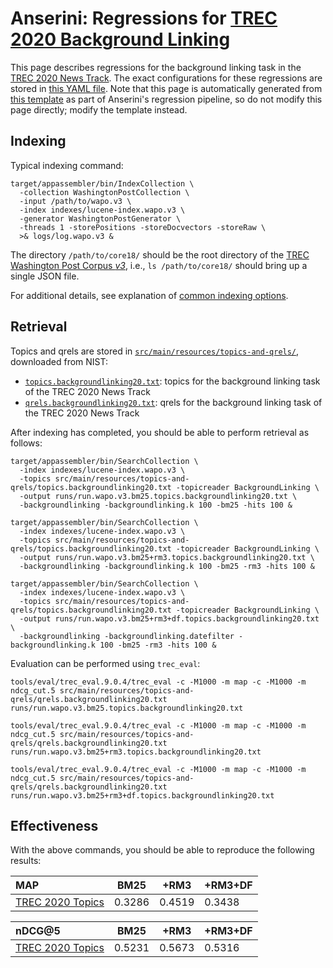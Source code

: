 # Anserini: Regressions for [TREC 2020 Background Linking](http://trec-news.org/)

This page describes regressions for the background linking task in the [TREC 2020 News Track](http://trec-news.org/).
The exact configurations for these regressions are stored in [this YAML file](../src/main/resources/regression/backgroundlinking20.yaml).
Note that this page is automatically generated from [this template](../src/main/resources/docgen/templates/backgroundlinking20.template) as part of Anserini's regression pipeline, so do not modify this page directly; modify the template instead.

## Indexing

Typical indexing command:

```
target/appassembler/bin/IndexCollection \
  -collection WashingtonPostCollection \
  -input /path/to/wapo.v3 \
  -index indexes/lucene-index.wapo.v3 \
  -generator WashingtonPostGenerator \
  -threads 1 -storePositions -storeDocvectors -storeRaw \
  >& logs/log.wapo.v3 &
```

The directory `/path/to/core18/` should be the root directory of the [TREC Washington Post Corpus *v3*](https://trec.nist.gov/data/wapost/), i.e., `ls /path/to/core18/`
should bring up a single JSON file.

For additional details, see explanation of [common indexing options](common-indexing-options.md).

## Retrieval

Topics and qrels are stored in [`src/main/resources/topics-and-qrels/`](../src/main/resources/topics-and-qrels/), downloaded from NIST:

+ [`topics.backgroundlinking20.txt`](../src/main/resources/topics-and-qrels/topics.backgroundlinking20.txt): topics for the background linking task of the TREC 2020 News Track
+ [`qrels.backgroundlinking20.txt`](../src/main/resources/topics-and-qrels/qrels.backgroundlinking20.txt): qrels for the background linking task of the TREC 2020 News Track

After indexing has completed, you should be able to perform retrieval as follows:

```
target/appassembler/bin/SearchCollection \
  -index indexes/lucene-index.wapo.v3 \
  -topics src/main/resources/topics-and-qrels/topics.backgroundlinking20.txt -topicreader BackgroundLinking \
  -output runs/run.wapo.v3.bm25.topics.backgroundlinking20.txt \
  -backgroundlinking -backgroundlinking.k 100 -bm25 -hits 100 &

target/appassembler/bin/SearchCollection \
  -index indexes/lucene-index.wapo.v3 \
  -topics src/main/resources/topics-and-qrels/topics.backgroundlinking20.txt -topicreader BackgroundLinking \
  -output runs/run.wapo.v3.bm25+rm3.topics.backgroundlinking20.txt \
  -backgroundlinking -backgroundlinking.k 100 -bm25 -rm3 -hits 100 &

target/appassembler/bin/SearchCollection \
  -index indexes/lucene-index.wapo.v3 \
  -topics src/main/resources/topics-and-qrels/topics.backgroundlinking20.txt -topicreader BackgroundLinking \
  -output runs/run.wapo.v3.bm25+rm3+df.topics.backgroundlinking20.txt \
  -backgroundlinking -backgroundlinking.datefilter -backgroundlinking.k 100 -bm25 -rm3 -hits 100 &
```

Evaluation can be performed using `trec_eval`:

```
tools/eval/trec_eval.9.0.4/trec_eval -c -M1000 -m map -c -M1000 -m ndcg_cut.5 src/main/resources/topics-and-qrels/qrels.backgroundlinking20.txt runs/run.wapo.v3.bm25.topics.backgroundlinking20.txt

tools/eval/trec_eval.9.0.4/trec_eval -c -M1000 -m map -c -M1000 -m ndcg_cut.5 src/main/resources/topics-and-qrels/qrels.backgroundlinking20.txt runs/run.wapo.v3.bm25+rm3.topics.backgroundlinking20.txt

tools/eval/trec_eval.9.0.4/trec_eval -c -M1000 -m map -c -M1000 -m ndcg_cut.5 src/main/resources/topics-and-qrels/qrels.backgroundlinking20.txt runs/run.wapo.v3.bm25+rm3+df.topics.backgroundlinking20.txt
```

## Effectiveness

With the above commands, you should be able to reproduce the following results:

MAP                                     | BM25      | +RM3      | +RM3+DF   |
:---------------------------------------|-----------|-----------|-----------|
[TREC 2020 Topics](../src/main/resources/topics-and-qrels/topics.backgroundlinking20.txt)| 0.3286    | 0.4519    | 0.3438    |


nDCG@5                                  | BM25      | +RM3      | +RM3+DF   |
:---------------------------------------|-----------|-----------|-----------|
[TREC 2020 Topics](../src/main/resources/topics-and-qrels/topics.backgroundlinking20.txt)| 0.5231    | 0.5673    | 0.5316    |

